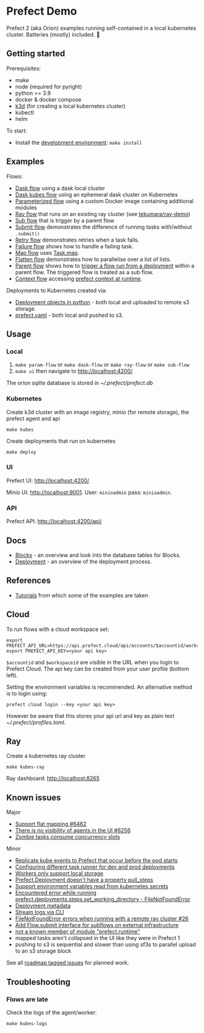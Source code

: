 # Prefect Demo

Prefect 2 (aka Orion) examples running self-contained in a local kubernetes cluster. Batteries (mostly) included. 🔋

## Getting started

Prerequisites:

- make
- node (required for pyright)
- python >= 3.9
- docker & docker compose
- [k3d](https://k3d.io/) (for creating a local kubernetes cluster)
- kubectl
- helm

To start:

- Install the [development environment](CONTRIBUTING.md#getting-started): `make install`

## Examples

Flows:

- [Dask flow](flows/dask_flow.py) using a dask local cluster
- [Dask kubes flow](flows/dask_kubes_flow.py) using an ephemeral dask cluster on Kubernetes
- [Parameterized flow](flows/param_flow.py) using a custom Docker image containing additional modules
- [Ray flow](flows/ray_flow.py) that runs on an existing ray cluster (see [tekumara/ray-demo](https://github.com/tekumara/ray-demo))
- [Sub flow](flows/sub_flow.py) that is trigger by a parent flow
- [Submit flow](flows/submit_flow.py) demonstrates the difference of running tasks with/without `.submit()`
- [Retry flow](flows/retry_flow.py) demonstrates retries when a task fails.
- [Failure flow](flows/failure_flow.py) shows how to handle a failing task.
- [Map flow](flows/map_flow.py) uses [Task.map](https://docs.prefect.io/faq/?h=map#does-prefect-2-support-mapping).
- [Flatten flow](flows/flatten_flow.py) demonstrates how to parallelise over a list of lists.
- [Parent flow](flows/parent_flow.py) shows how to [trigger a flow run from a deployment](https://annageller.medium.com/44d65b625627) within a parent flow. The triggered flow is treated as a sub flow.
- [Context flow](flows/context_flow.py) accessing [prefect context at runtime](https://docs.prefect.io/2.13.0/concepts/runtime-context/).

Deployments to Kubernetes created via:

- [Deployment objects in python](flows/deploy.py) - both local and uploaded to remote s3 storage.
- [prefect.yaml](prefect.yaml) - both local and pushed to s3.

## Usage

### Local

1. `make param-flow` or `make dask-flow` or `make ray-flow` or `make sub-flow`
1. `make ui` then navigate to [http://localhost:4200/](http://localhost:4200/)

The orion sqlite database is stored in _~/.prefect/prefect.db_

### Kubernetes

Create k3d cluster with an image registry, minio (for remote storage), the prefect agent and api

```
make kubes
```

Create deployments that run on kubernetes

```
make deploy
```

### UI

Prefect UI: [http://localhost:4200/](http://localhost:4200/)

Minio UI: [http://localhost:9001](http://localhost:9001). User: `minioadmin` pass: `minioadmin`.

### API

Prefect API: [http://localhost:4200/api/](http://localhost:4200/api/)

## Docs

- [Blocks](docs/blocks.md) - an overview and look into the database tables for Blocks.
- [Deployment](docs/deployment.md) - an overview of the deployment process.

## References

- [Tutorials](https://docs.prefect.io/tutorials/first-steps/) from which some of the examples are taken

## Cloud

To run flows with a cloud workspace set:

```
export PREFECT_API_URL=https://api.prefect.cloud/api/accounts/$accountid/workspaces/$workspaceid
export PREFECT_API_KEY=<your api key>
```

`$accountid` and `$workspaceid` are visible in the URL when you login to Prefect Cloud. The api key can be created from your user profile (bottom left).

Setting the environment variables is recommended. An alternative method is to login using:

```
prefect cloud login --key <your api key>
```

However be aware that this stores your api url and key as plain text _~/.prefect/profiles.toml_.

## Ray

Create a kubernetes ray cluster

```
make kubes-ray
```

Ray dashboard: [http://localhost:8265](http://localhost:8265)

## Known issues

Major

- [Support flat mapping #6462](https://github.com/PrefectHQ/prefect/issues/6462)
- [There is no visibility of agents in the UI #6256](https://github.com/PrefectHQ/prefect/issues/6256)
- [Zombie tasks consume concurrency slots](https://github.com/PrefectHQ/prefect/issues/5995)

Minor

- [Replicate kube events to Prefect that occur before the pod starts](https://github.com/PrefectHQ/prefect-kubernetes/issues/86)
- [Configuring different task runner for dev and prod deployments](https://github.com/PrefectHQ/prefect/issues/5560)
- [Workers only support local storage](https://github.com/PrefectHQ/prefect/discussions/10277)
- [Prefect.Deployment doesn't have a property pull_steps](https://github.com/PrefectHQ/prefect/issues/9220)
- [Support environment variables read from kubernetes secrets](https://github.com/PrefectHQ/prefect-kubernetes/issues/83)
- [Encountered error while running prefect.deployments.steps.set_working_directory - FileNotFoundError](https://github.com/PrefectHQ/prefect/issues/10285)
- [Deployment metadata](https://github.com/PrefectHQ/prefect/issues/5735)
- [Stream logs via CLI](https://github.com/PrefectHQ/prefect/issues/5987)
- [FileNotFoundError errors when running with a remote ray cluster #26](https://github.com/PrefectHQ/prefect-ray/issues/26)
- [Add Flow.submit interface for subflows on external infrastructure](https://github.com/PrefectHQ/prefect/issues/6689)
- [not a known member of module "prefect.runtime"](https://github.com/PrefectHQ/prefect/issues/9027)
- mapped tasks aren't collapsed in the UI like they were in Prefect 1
- pushing to s3 is sequential and slower than using sf3s to parallel upload to an s3 storage block

See all [roadmap tagged issues](https://github.com/PrefectHQ/prefect/labels/status%3Aroadmap) for planned work.

## Troubleshooting

### Flows are late

Check the logs of the agent/worker:

```
make kubes-logs
```
